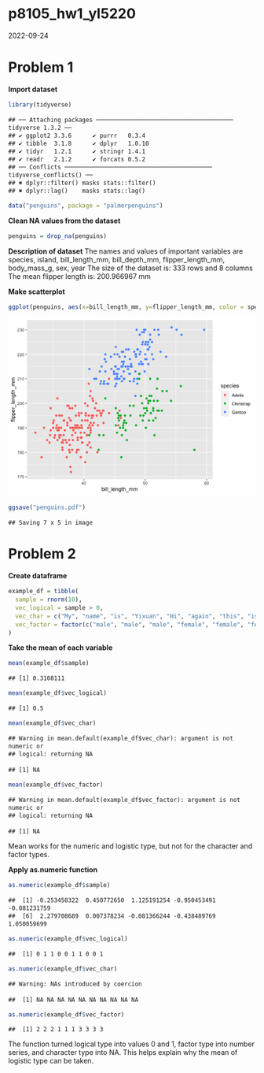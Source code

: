 p8105_hw1_yl5220
================
2022-09-24

# Problem 1

**Import dataset**

``` r
library(tidyverse)
```

    ## ── Attaching packages ─────────────────────────────────────── tidyverse 1.3.2 ──
    ## ✔ ggplot2 3.3.6      ✔ purrr   0.3.4 
    ## ✔ tibble  3.1.8      ✔ dplyr   1.0.10
    ## ✔ tidyr   1.2.1      ✔ stringr 1.4.1 
    ## ✔ readr   2.1.2      ✔ forcats 0.5.2 
    ## ── Conflicts ────────────────────────────────────────── tidyverse_conflicts() ──
    ## ✖ dplyr::filter() masks stats::filter()
    ## ✖ dplyr::lag()    masks stats::lag()

``` r
data("penguins", package = "palmerpenguins")
```

**Clean NA values from the dataset**

``` r
penguins = drop_na(penguins)
```

**Description of dataset** The names and values of important variables
are species, island, bill_length_mm, bill_depth_mm, flipper_length_mm,
body_mass_g, sex, year The size of the dataset is: 333 rows and 8
columns The mean flipper length is: 200.966967 mm

**Make scatterplot**

``` r
ggplot(penguins, aes(x=bill_length_mm, y=flipper_length_mm, color = species)) + geom_point()
```

![](p8105_hw1_yl5220_files/figure-gfm/unnamed-chunk-3-1.png)<!-- -->

``` r
ggsave("penguins.pdf")
```

    ## Saving 7 x 5 in image

# Problem 2

**Create dataframe**

``` r
example_df = tibble(
  sample = rnorm(10),
  vec_logical = sample > 0,
  vec_char = c("My", "name", "is", "Yixuan", "Hi", "again", "this", "is", "Yichen", "bye"),
  vec_factor = factor(c("male", "male", "male", "female", "female", "female", "other", "other", "other", "other"))
)
```

**Take the mean of each variable**

``` r
mean(example_df$sample)
```

    ## [1] 0.3108111

``` r
mean(example_df$vec_logical)
```

    ## [1] 0.5

``` r
mean(example_df$vec_char)
```

    ## Warning in mean.default(example_df$vec_char): argument is not numeric or
    ## logical: returning NA

    ## [1] NA

``` r
mean(example_df$vec_factor)
```

    ## Warning in mean.default(example_df$vec_factor): argument is not numeric or
    ## logical: returning NA

    ## [1] NA

Mean works for the numeric and logistic type, but not for the character
and factor types.

**Apply as.numeric function**

``` r
as.numeric(example_df$sample)
```

    ##  [1] -0.253458322  0.450772650  1.125191254 -0.950453491 -0.081231759
    ##  [6]  2.279708689  0.007378234 -0.081366244 -0.438489769  1.050059699

``` r
as.numeric(example_df$vec_logical)
```

    ##  [1] 0 1 1 0 0 1 1 0 0 1

``` r
as.numeric(example_df$vec_char)
```

    ## Warning: NAs introduced by coercion

    ##  [1] NA NA NA NA NA NA NA NA NA NA

``` r
as.numeric(example_df$vec_factor)
```

    ##  [1] 2 2 2 1 1 1 3 3 3 3

The function turned logical type into values 0 and 1, factor type into
number series, and character type into NA. This helps explain why the
mean of logistic type can be taken.
